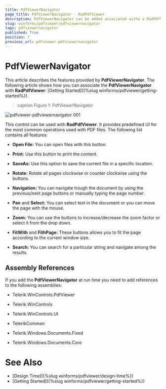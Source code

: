 ```yaml
---
title: PdfViewerNavigator
page_title: PdfViewerNavigator - RadPdfViewer
description: PdfViewerNavigator can be added associated witha a RadPdfViewer control to provide a predefined UI for the most common end user operations. 
slug: winforms/pdfviewer/pdfviewernavigator
tags: pdfviewernavigator
published: True
position: 7
previous_url: pdfviewer-pdfviewernavigator
---
```


# PdfViewerNavigator

This article describes the features provided by __PdfViewerNavigator__. The following article shows how you can associate the __PdfViewerNavigator__ with __RadPdfViewer__: [Getting Started]({%slug winforms/pdfviewer/getting-started%}).
      
>caption Figure 1: PdfViewerNavigator

![pdfviewer-pdfviewernavigator 001](images/pdfviewer-pdfviewernavigator001.png)

This control can be used with __RadPdfViewer__. It provides predefined UI for the most common operations used with PDF files. The following list contains all features:

* __Open File:__ You can open files with this button.

* __Print:__ Use this button to print the content.

* __SaveAs:__ Use this option to save the current file in a specific location.

* __Rotate:__ Rotate all pages clockwise or counter clockwise using the buttons.

* __Navigation:__ You can navigate trough the document by using the previous/next page buttons or manually typing the page number.

* __Pan__ and __Select:__ You can select text in the document or you can move the page with the mouse.

* __Zoom:__ You can use the buttons to increase/decrease the zoom factor or select it from the drop down.

* __FitWith__ and __FithPage:__ These buttons allows you to fit the page according to the current window size.

* __Search:__ You can search for a particular string and navigate among the results.


## Assembly References

If you add the __PdfViewerNavigator__ at run time you need to add references to the following assemblies:

* Telerik.WinControls.PdfViewer

* Telerik.WinControls

* Telerik.WinControls.UI

* TelerikCommon

* Telerik.Windows.Documents.Fixed

* Telerik.Windows.Documents.Core

# See Also

* [Design Time]({%slug winforms/pdfviewer/design-time%})
* [Getting Started]({%slug winforms/pdfviewer/getting-started%})
